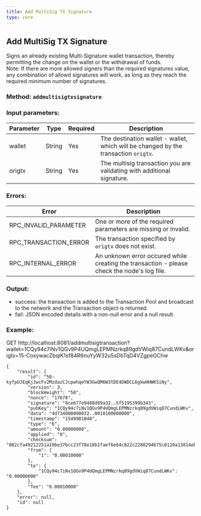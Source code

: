 ```yaml
---
title: Add MultiSig TX Signature
type: core
---
```

## Add MultiSig TX Signature
Signs an already existing Multi-Signature wallet transaction, thereby permitting the change on the wallet or the withdrawal of funds.  
Note: If there are more allowed signers than the required signatures value, any combination of allowd signatures will work, as long as they reach the required minimum number of signatures.

### Method: `addmultisigtxsignature`
### Input parameters:

| Parameter | Type | Required | Description |
| --- | --- | --- | --- |
| wallet | String | Yes | The destination wallet - wallet, which will be changed by the transaction `origtx`. |
| origtx | String | Yes | The multisig transaction you are validating with additional signature. |

### Errors:

| Error | Description |
| --- | --- |
| RPC_INVALID_PARAMETER | One or more of the required parameters are missing or invalid. |
| RPC_TRANSACTION_ERROR | The transaction specified by `origtx` does not exist. |
| RPC_INTERNAL_ERROR | An unknown error occured while creating the transaction - please check the node's log file. |
 
### Output:
- success: the transaction is added to the Transaction Pool and broadcast to the network and the Transaction object is returned.
- fail: JSON encoded details with a non-null error and a null result

### Example:
GET http://localhost:8081/addmultisigtransaction?wallet=1CQy94c7iNv1QGv9P4UQmgLEPMNzrkq89gdVWiq87CundLWKv&origtx=15-CoxywacZbqiK1sf84R6nuYyW32u5sDbTqD4VZgpeGChw

```
{
    "result": {
        "id": "50-kyfpUJEqKjJwcFv2MzdazCJcpwhqeYW3GwQM6W3tDE4DWDCL6gkwHHWKSiNy",
        "version": 3,
        "blockHeight": "50",
        "nonce": "17678",
        "signature": "8ce677e9488d89a32..5f5195399b343",
        "pubKey": "1CQy94c7iNv1QGv9P4UQmgLEPMNzrkq89gdVWiq87CundLWKv",
        "data": "4d734000000032..0010100000000",
        "timestamp": "1549981848",
        "type": "6",
        "amount": "0.00000000",
        "applied": "0",
        "checksum": "082cfa49212251a10be37bcc23f78e18b1faef6e64c822c2288294675c8120a13814ebd2ec5326e00a777733",
        "from": {
            "1": "0.00010000"
        },
        "to": {
            "1CQy94c7iNv1QGv9P4UQmgLEPMNzrkq89gdVWiq87CundLWKv": "0.00000000"
        },
        "fee": "0.00010000"
    },
    "error": null,
    "id": null
}
```